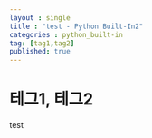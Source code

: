 ```yaml
---
layout : single
title : "test - Python Built-In2"
categories : python_built-in
tag: [tag1,tag2]
published: true
---
```


# 테그1, 테그2

test

